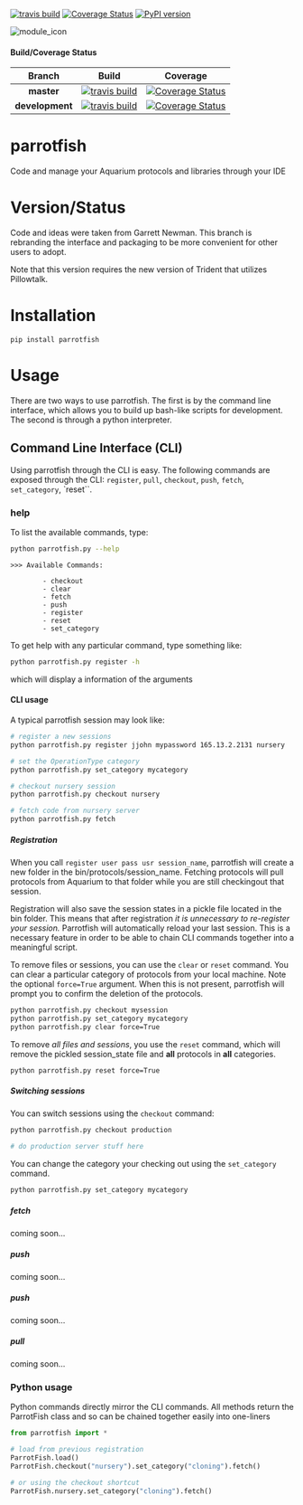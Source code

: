 [![travis build](https://img.shields.io/travis/klavinslab/parrotfish.svg)](https://travis-ci.org/klavinslab/parrotfish)
[![Coverage Status](https://coveralls.io/repos/github/klavinslab/parrotfish/badge.svg?branch=master)](https://coveralls.io/github/klavinslab/parrotfish?branch=master)
[![PyPI version](https://badge.fury.io/py/REPO.svg)](https://badge.fury.io/py/REPO)

![module_icon](images/module_icon.png?raw=true)

#### Build/Coverage Status
Branch | Build | Coverage
:---: | :---: | :---:
**master** | [![travis build](https://img.shields.io/travis/klavinslab/parrotfish/master.svg)](https://travis-ci.org/klavinslab/parrotfish/master) | [![Coverage Status](https://coveralls.io/repos/github/klavinslab/parrotfish/badge.svg?branch=master)](https://coveralls.io/github/klavinslab/parrotfish?branch=master)
**development** | [![travis build](https://img.shields.io/travis/klavinslab/parrotfish/development.svg)](https://travis-ci.org/klavinslab/parrotfish/development) | [![Coverage Status](https://coveralls.io/repos/github/klavinslab/parrotfish/badge.svg?branch=development)](https://coveralls.io/github/klavinslab/parrotfish?branch=development)

# **parrotfish**

Code and manage your Aquarium protocols and libraries through your IDE

# Version/Status

Code and ideas were taken from Garrett Newman. This branch is rebranding the interface
and packaging to be more convenient for other users to adopt.

Note that this version requires the new version of Trident that utilizes Pillowtalk.

# Installation
```
pip install parrotfish
```

# Usage

There are two ways to use parrotfish. The first is by the command line interface, which
allows you to build up bash-like scripts for development. The second is through a python interpreter.

## Command Line Interface (CLI)

Using parrotfish through the CLI is easy. The following commands are exposed through the
CLI: `register`, `pull`, `checkout`, `push`, `fetch`, `set_category`, `reset``.

### help

To list the available commands, type:
```bash
python parrotfish.py --help
```
```
>>> Available Commands:

        - checkout
        - clear
        - fetch
        - push
        - register
        - reset
        - set_category
```

To get help with any particular command, type something like:
```bash
python parrotfish.py register -h
```
which will display a information of the arguments

#### CLI usage

A typical parrotfish session may look like:

```bash
# register a new sessions
python parrotfish.py register jjohn mypassword 165.13.2.2131 nursery

# set the OperationType category
python parrotfish.py set_category mycategory

# checkout nursery session
python parrotfish.py checkout nursery

# fetch code from nursery server
python parrotfish.py fetch
```

##### Registration

When you call `register user pass usr session_name`, parrotfish will create a new folder in
 the bin/protocols/session_name. Fetching protocols will pull protocols from Aquarium to that folder while
 you are still checkingout that session.

Registration will also save the session states in a pickle file located in the bin folder. This means that
after registration *it is unnecessary to re-register your session.* Parrotfish will automatically reload your last
session. This is a necessary feature in order to be able to chain CLI commands together into a meaningful script.

To remove files or sessions, you can use the `clear` or `reset` command. You can clear a particular category of
protocols from your local machine. Note the optional `force=True` argument. When this is not present, parrotfish will
prompt you to confirm the deletion of the protocols.

```bash
python parrotfish.py checkout mysession
python parrotfish.py set_category mycategory
python parrotfish.py clear force=True
```

To remove *all files and sessions*, you use the `reset` command, which will remove the pickled session_state file
and **all** protocols in **all** categories.
```bash
python parrotfish.py reset force=True
```

##### Switching sessions

You can switch sessions using the `checkout` command:

```bash
python parrotfish.py checkout production

# do production server stuff here
```

You can change the category your checking out using the `set_category` command.
```bash
python parrotfish.py set_category mycategory
```

##### fetch
coming soon...

##### push
coming soon...

##### push
coming soon...

##### pull
coming soon...

### Python usage

Python commands directly mirror the CLI commands. All methods
return the ParrotFish class and so can be chained together easily into one-liners
```python
from parrotfish import *

# load from previous registration
ParrotFish.load()
ParrotFish.checkout("nursery").set_category("cloning").fetch()

# or using the checkout shortcut
ParrotFish.nursery.set_category("cloning").fetch()
```